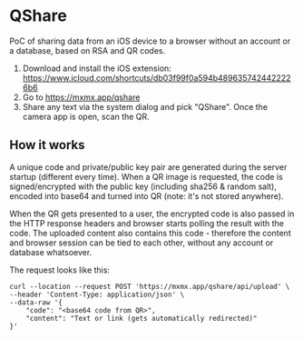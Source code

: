 # QShare

PoC of sharing data from an iOS device to a browser without an account or a database, based on RSA and QR codes.

1. Download and install the iOS extension: https://www.icloud.com/shortcuts/db03f99f0a594b4896357424422226b6
2. Go to https://mxmx.app/qshare
3. Share any text via the system dialog and pick "QShare". Once the camera app is open, scan the QR.

## How it works

A unique code and private/public key pair are generated during the server startup (different every time). When a QR image is requested, the code is signed/encrypted with the public key (including sha256 & random salt), encoded into base64 and turned into QR (note: it's not stored anywhere).

When the QR gets presented to a user, the encrypted code is also passed in the HTTP response headers and browser starts polling the result with the code. The uploaded content also contains this code - therefore the content and browser session can be tied to each other, without any account or database whatsoever.

The request looks like this:
```
curl --location --request POST 'https://mxmx.app/qshare/api/upload' \
--header 'Content-Type: application/json' \
--data-raw '{
	"code": "<base64 code from QR>",
	"content": "Text or link (gets automatically redirected)"
}'
```
